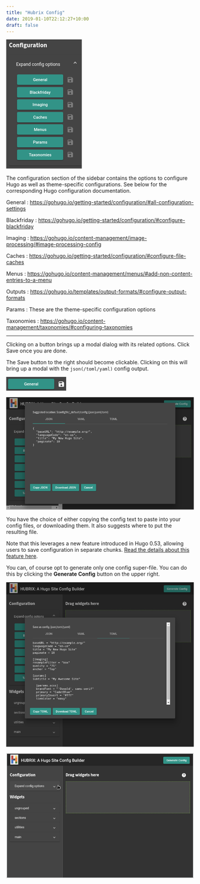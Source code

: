 ```yaml
---
title: "Hubrix Config"
date: 2019-01-10T22:12:27+10:00
draft: false
---
```


![Hubrix Config Configuration](hubrix-config.png)

The configuration section of the sidebar contains the options to configure Hugo as well as theme-specific configurations. See below for the corresponding Hugo configuration documentation.

General
: https://gohugo.io/getting-started/configuration/#all-configuration-settings

Blackfriday
: https://gohugo.io/getting-started/configuration/#configure-blackfriday

Imaging
: https://gohugo.io/content-management/image-processing/#image-processing-config

Caches
: https://gohugo.io/getting-started/configuration/#configure-file-caches

Menus
: https://gohugo.io/content-management/menus/#add-non-content-entries-to-a-menu

Outputs
: https://gohugo.io/templates/output-formats/#configure-output-formats

Params
: These are the theme-specific configuration options

Taxonomies
: https://gohugo.io/content-management/taxonomies/#configuring-taxonomies

---

Clicking on a button brings up a modal dialog with its related options. Click Save once you are done.

The Save button to the right should become clickable. Clicking on this will bring up a modal with the `json(/toml/yaml)` config output.

![Hubrix Config Configuration](hubrix-config-done.png)

![Hubrix Config Configuration](hubrix-config-result.png)

You have the choice of either copying the config text to paste into your config files, or downloading them. It also suggests where to put the resulting file.

Note that this leverages a new feature introduced in Hugo 0.53, allowing users to save configuration in separate chunks. [Read the details about this feature here](https://gohugo.io/news/0.53-relnotes/).

You can, of course opt to generate only one config super-file. You can do this by clicking the **Generate Config** button on the upper right.

![Hubrix Config Configuration](hubrix-generate-config.png)

![Hubrix Config Configuration](hubrix-config01.gif)
